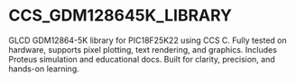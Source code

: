 # CCS_GDM128645K_LIBRARY
GLCD GDM12864-5K library for PIC18F25K22 using CCS C. Fully tested on hardware, supports pixel plotting, text rendering, and graphics. Includes Proteus simulation and educational docs. Built for clarity, precision, and hands-on learning.
